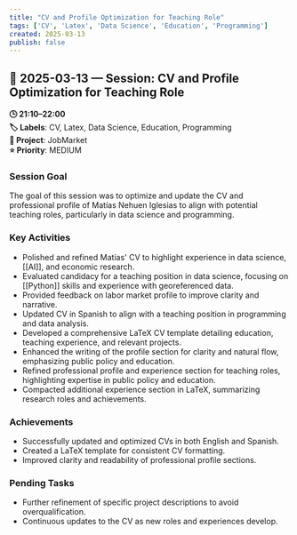 ```yaml
---
title: "CV and Profile Optimization for Teaching Role"
tags: ['CV', 'Latex', 'Data Science', 'Education', 'Programming']
created: 2025-03-13
publish: false
---
```


## 📅 2025-03-13 — Session: CV and Profile Optimization for Teaching Role

**🕒 21:10–22:00**  
**🏷️ Labels**: CV, Latex, Data Science, Education, Programming  
**📂 Project**: JobMarket  
**⭐ Priority**: MEDIUM  


### Session Goal
The goal of this session was to optimize and update the CV and professional profile of Matías Nehuen Iglesias to align with potential teaching roles, particularly in data science and programming.

### Key Activities
- Polished and refined Matías' CV to highlight experience in data science, [[AI]], and economic research.
- Evaluated candidacy for a teaching position in data science, focusing on [[Python]] skills and experience with georeferenced data.
- Provided feedback on labor market profile to improve clarity and narrative.
- Updated CV in Spanish to align with a teaching position in programming and data analysis.
- Developed a comprehensive LaTeX CV template detailing education, teaching experience, and relevant projects.
- Enhanced the writing of the profile section for clarity and natural flow, emphasizing public policy and education.
- Refined professional profile and experience section for teaching roles, highlighting expertise in public policy and education.
- Compacted additional experience section in LaTeX, summarizing research roles and achievements.

### Achievements
- Successfully updated and optimized CVs in both English and Spanish.
- Created a LaTeX template for consistent CV formatting.
- Improved clarity and readability of professional profile sections.

### Pending Tasks
- Further refinement of specific project descriptions to avoid overqualification.
- Continuous updates to the CV as new roles and experiences develop.
